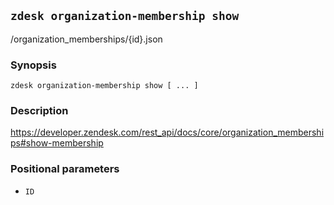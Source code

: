 ## `zdesk organization-membership show`

/organization_memberships/{id}.json

### Synopsis

    zdesk organization-membership show [ ... ]

### Description

https://developer.zendesk.com/rest_api/docs/core/organization_memberships#show-membership

### Positional parameters

* `ID`

